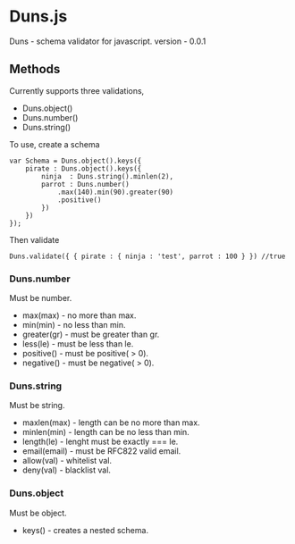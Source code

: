 # Duns.js
Duns - schema validator for javascript. 
version - 0.0.1

## Methods

Currently supports three validations, 

* Duns.object()
* Duns.number()
* Duns.string()

To use, create a schema 
```
var Schema = Duns.object().keys({
    pirate : Duns.object().keys({
        ninja  : Duns.string().minlen(2),
        parrot : Duns.number()
            .max(140).min(90).greater(90)
            .positive()
        })
    })
});
```

Then validate
```
Duns.validate({ { pirate : { ninja : 'test', parrot : 100 } }) //true
```

### Duns.number
Must be number.
* max(max)    - no more than max.
* min(min)    - no less than min.
* greater(gr) - must be greater than gr.
* less(le)    - must be less than le.
* positive()  - must be positive( > 0).
* negative()  - must be negative( > 0).

### Duns.string
Must be string.
* maxlen(max)  - length can be no more than max.
* minlen(min)  - length can be no less than min.
* length(le)   - lenght must be exactly === le.
* email(email) - must be RFC822 valid email.
* allow(val)   - whitelist val.
* deny(val)    - blacklist val.

### Duns.object
Must be object.
* keys() - creates a nested schema.

